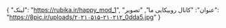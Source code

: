 {
  "لینک": "https://rubika.ir/happy_mod_1",
  "عنوان": "کانال روبیکایی ما",
  "تصویر": "https://8pic.ir/uploads/۲۰۲۱۰۵۱۵-۲۱۰۲۱۲_0dda5.jpg"
}
